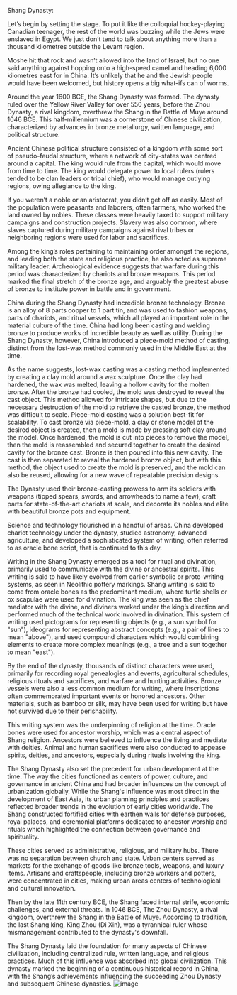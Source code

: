 Shang Dynasty:

Let’s begin by setting the stage. To put it like the colloquial hockey-playing Canadian teenager, the rest of the world was buzzing while the Jews were enslaved in Egypt. We just don’t tend to talk about anything more than a thousand kilometres outside the Levant region. 

Moshe hit that rock and wasn’t allowed into the land of Israel, but no one said anything against hopping onto a high-speed camel and heading 6,000 kilometres east for in China. It’s unlikely that he and the Jewish people would have been welcomed, but history opens a big what-ifs can of worms. 

Around the year 1600 BCE, the Shang Dynasty was formed. The dynasty ruled over the Yellow River Valley for over 550 years, before the Zhou Dynasty, a rival kingdom, overthrew the Shang in the Battle of Muye around 1046 BCE. This half-millennium was a cornerstone of Chinese civilization, characterized by advances in bronze metallurgy, written language, and political structure. 

Ancient Chinese political structure consisted of a kingdom with some sort of pseudo-feudal structure, where a network of city-states was centred around a capital. The king would rule from the capital, which would move from time to time. The king would delegate power to local rulers (rulers tended to be clan leaders or tribal chief), who would manage outlying regions, owing allegiance to the king. 

If you weren’t a noble or an aristocrat, you didn’t get off as easily. Most of the population were peasants and laborers, often farmers, who worked the land owned by nobles. These classes were heavily taxed to support military campaigns and construction projects. Slavery was also common, where slaves captured during military campaigns against rival tribes or neighboring regions were used for labor and sacrifices.

Among the king’s roles pertaining to maintaining order amongst the regions, and leading both the state and religious practice, he also acted as supreme military leader. Archeological evidence suggests that warfare during this period was characterized by chariots and bronze weapons. This period marked the final stretch of the bronze age, and arguably the greatest abuse of bronze to institute power in battle and in government.

China during the Shang Dynasty had incredible bronze technology. Bronze is an alloy of 8 parts copper to 1 part tin, and was used to fashion weapons, parts of chariots, and ritual vessels, which all played an important role in the material culture of the time. China had long been casting and welding bronze to produce works of incredible beauty as well as utility. During the Shang Dynasty, however, China introduced a piece-mold method of casting, distinct from the lost-wax method commonly used in the Middle East at the time. 

As the name suggests, lost-wax casting was a casting method implemented by creating a clay mold around a wax sculpture. Once the clay had hardened, the wax was melted, leaving a hollow cavity for the molten bronze. After the bronze had cooled, the mold was destroyed to reveal the cast object. This method allowed for intricate shapes, but due to the necessary destruction of the mold to retrieve the casted bronze, the method was difficult to scale. Piece-mold casting was a solution best-fit for scalability. To cast bronze via piece-mold, a clay or stone model of the desired object is created, then a mold is made by pressing soft clay around the model. Once hardened, the mold is cut into pieces to remove the model, then the mold is reassembled and secured together to create the desired cavity for the bronze cast. Bronze is then poured into this new cavity. The cast is then separated to reveal the hardened bronze object, but with this method, the object used to create the mold is preserved, and the mold can also be reused, allowing for a new wave of repeatable precision designs.

The Dynasty used their bronze-casting prowess to arm its soldiers with weapons (tipped spears, swords, and arrowheads to name a few), craft parts for state-of-the-art chariots at scale, and decorate its nobles and elite with beautiful bronze pots and equipment.

Science and technology flourished in a handful of areas. China developed chariot technology under the dynasty, studied astronomy, advanced agriculture, and developed a sophisticated system of writing, often referred to as oracle bone script, that is continued to this day. 

Writing in the Shang Dynasty emerged as a tool for ritual and divination, primarily used to communicate with the divine or ancestral spirits. This writing is said to have likely evolved from earlier symbolic or proto-writing systems, as seen in Neolithic pottery markings. Shang writing is said to come from oracle bones as the predominant medium, where turtle shells or ox scapulae were used for divination. The king was seen as the chief mediator with the divine, and diviners worked under the king’s direction and performed much of the technical work involved in divination. This system of writing used pictograms for representing objects (e.g., a sun symbol for "sun"), ideograms for representing abstract concepts (e.g., a pair of lines to mean "above"), and used compound characters which would combining elements to create more complex meanings (e.g., a tree and a sun together to mean "east"). 

By the end of the dynasty, thousands of distinct characters were used, primarily for recording royal genealogies and events, agricultural schedules, religious rituals and sacrifices, and warfare and hunting activities. Bronze vessels were also a less common medium for writing, where inscriptions often commemorated important events or honored ancestors. Other materials, such as bamboo or silk, may have been used for writing but have not survived due to their perishability.

This writing system was the underpinning of religion at the time. Oracle bones were used for ancestor worship, which was a central aspect of Shang religion. Ancestors were believed to influence the living and mediate with deities. Animal and human sacrifices were also conducted to appease spirits, deities, and ancestors, especially during rituals involving the king.

The Shang Dynasty also set the precedent for urban development at the time. The way the cities functioned as centers of power, culture, and governance in ancient China and had broader influences on the concept of urbanization globally. While the Shang's influence was most direct in the development of East Asia, its urban planning principles and practices reflected broader trends in the evolution of early cities worldwide. The Shang constructed fortified cities with earthen walls for defense purposes, royal palaces, and ceremonial platforms dedicated to ancestor worship and rituals which highlighted the connection between governance and spirituality.

These cities served as administrative, religious, and military hubs. There was no separation between church and state. Urban centers served as markets for the exchange of goods like bronze tools, weapons, and luxury items. Artisans and craftspeople, including bronze workers and potters, were concentrated in cities, making urban areas centers of technological and cultural innovation. 

Then by the late 11th century BCE, the Shang faced internal strife, economic challenges, and external threats. In 1046 BCE, The Zhou Dynasty, a rival kingdom, overthrew the Shang in the Battle of Muye. According to tradition, the last Shang king, King Zhou (Di Xin), was a tyrannical ruler whose mismanagement contributed to the dynasty's downfall. 

The Shang Dynasty laid the foundation for many aspects of Chinese civilization, including centralized rule, written language, and religious practices. Much of this influence was absorbed into global civilization. This dynasty marked the beginning of a continuous historical record in China, with the Shang’s achievements influencing the succeeding Zhou Dynasty and subsequent Chinese dynasties.
![image](https://github.com/user-attachments/assets/00f75300-5ba0-4d45-b709-b2193e71bfb4)

